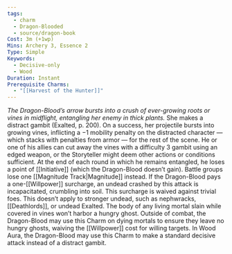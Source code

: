 ```yaml
---
tags:
  - charm
  - Dragon-Blooded
  - source/dragon-book
Cost: 3m (+1wp)
Mins: Archery 3, Essence 2
Type: Simple
Keywords:
  - Decisive-only
  - Wood
Duration: Instant
Prerequisite Charms:
  - "[[Harvest of the Hunter]]"
---
```

*The Dragon-Blood’s arrow bursts into a crush of ever-growing roots or vines in midflight, entangling her enemy in thick plants.*
She makes a distract gambit (Exalted, p. 200). On a success, her projectile bursts into growing vines, inflicting a −1 mobility penalty on the distracted character — which stacks with penalties from armor — for the rest of the scene. He or one of his allies can cut away the vines with a difficulty 3 gambit using an edged weapon, or the Storyteller might deem other actions or conditions sufficient. At the end of each round in which he remains entangled, he loses a point of [[Initiative]] (which the Dragon-Blood doesn’t gain). Battle groups lose one [[Magnitude Track|Magnitude]] instead. If the Dragon-Blood pays a one-[[Willpower]] surcharge, an undead crashed by this attack is incapacitated, crumbling into soil. This surcharge is waived against trivial foes. This doesn’t apply to stronger undead, such as nephwracks, [[Deathlords]], or undead Exalted. The body of any living mortal slain while covered in vines won’t harbor a hungry ghost. Outside of combat, the Dragon-Blood may use this Charm on dying mortals to ensure they leave no hungry ghosts, waiving the [[Willpower]] cost for willing targets. In Wood Aura, the Dragon-Blood may use this Charm to make a standard decisive attack instead of a distract gambit.